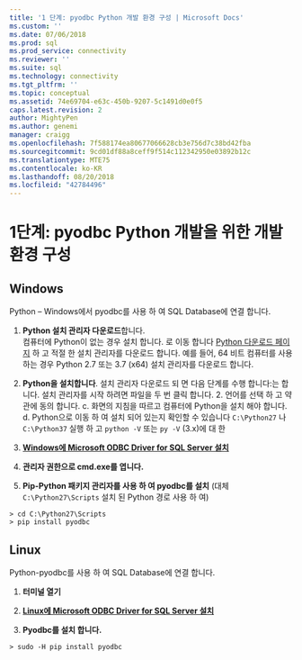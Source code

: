 ```yaml
---
title: '1 단계: pyodbc Python 개발 환경 구성 | Microsoft Docs'
ms.custom: ''
ms.date: 07/06/2018
ms.prod: sql
ms.prod_service: connectivity
ms.reviewer: ''
ms.suite: sql
ms.technology: connectivity
ms.tgt_pltfrm: ''
ms.topic: conceptual
ms.assetid: 74e69704-e63c-450b-9207-5c1491d0e0f5
caps.latest.revision: 2
author: MightyPen
ms.author: genemi
manager: craigg
ms.openlocfilehash: 7f588174ea80677066628cb3e756d7c38bd42fba
ms.sourcegitcommit: 9cd01df88a8ceff9f514c112342950e03892b12c
ms.translationtype: MTE75
ms.contentlocale: ko-KR
ms.lasthandoff: 08/20/2018
ms.locfileid: "42784496"
---
```

# <a name="step-1-configure-development-environment-for-pyodbc-python-development"></a>1단계: pyodbc Python 개발을 위한 개발 환경 구성

## <a name="windows"></a>Windows  
Python – Windows에서 pyodbc를 사용 하 여 SQL Database에 연결 합니다.
  
1. **Python 설치 관리자 다운로드**합니다.  
  컴퓨터에 Python이 없는 경우 설치 합니다. 로 이동 합니다 [Python 다운로드 페이지](https://www.python.org/downloads/windows/) 하 고 적절 한 설치 관리자를 다운로드 합니다. 예를 들어, 64 비트 컴퓨터를 사용 하는 경우 Python 2.7 또는 3.7 (x64) 설치 관리자를 다운로드 합니다.  
  
2. **Python을 설치합니다**.  설치 관리자 다운로드 되 면 다음 단계를 수행 합니다:는 합니다. 설치 관리자를 시작 하려면 파일을 두 번 클릭 합니다. 2. 언어를 선택 하 고 약관에 동의 합니다. c. 화면의 지침을 따르고 컴퓨터에 Python을 설치 해야 합니다. d. Python으로 이동 하 여 설치 되어 있는지 확인할 수 있습니다 `C:\Python27` 나 `C:\Python37` 실행 하 고 `python -V` 또는 `py -V` (3.x)에 대 한 
      
3. [**Windows에 Microsoft ODBC Driver for SQL Server 설치**](../../odbc/windows/system-requirements-installation-and-driver-files.md#installing-microsoft-odbc-driver-for-sql-server)
  
4. **관리자 권한으로 cmd.exe를 엽니다.**     

5. **Pip-Python 패키지 관리자를 사용 하 여 pyodbc를 설치** (대체 `C:\Python27\Scripts` 설치 된 Python 경로 사용 하 여)
```  
> cd C:\Python27\Scripts  
> pip install pyodbc  
```  

  
## <a name="linux"></a>Linux 
Python-pyodbc를 사용 하 여 SQL Database에 연결 합니다.
  
1. **터미널 열기**  

2. [**Linux에 Microsoft ODBC Driver for SQL Server 설치**](../../odbc/linux-mac/installing-the-microsoft-odbc-driver-for-sql-server.md)

3.  **Pyodbc를 설치 합니다.**  
```  
> sudo -H pip install pyodbc
```

